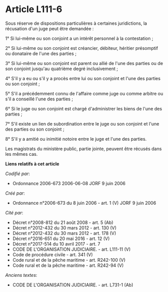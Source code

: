 # Article L111-6

Sous réserve de dispositions particulières à certaines juridictions, la récusation d'un juge peut être demandée :

1° Si lui-même ou son conjoint a un intérêt personnel à la contestation ;

2° Si lui-même ou son conjoint est créancier, débiteur, héritier présomptif ou donataire de l'une des parties ;

3° Si lui-même ou son conjoint est parent ou allié de l'une des parties ou de son conjoint jusqu'au quatrième degré
inclusivement ;

4° S'il y a eu ou s'il y a procès entre lui ou son conjoint et l'une des parties ou son conjoint ;

5° S'il a précédemment connu de l'affaire comme juge ou comme arbitre ou s'il a conseillé l'une des parties ;

6° Si le juge ou son conjoint est chargé d'administrer les biens de l'une des parties ;

7° S'il existe un lien de subordination entre le juge ou son conjoint et l'une des parties ou son conjoint ;

8° S'il y a amitié ou inimitié notoire entre le juge et l'une des parties.

Les magistrats du ministère public, partie jointe, peuvent être récusés dans les mêmes cas.

**Liens relatifs à cet article**

_Codifié par_:

  - Ordonnance 2006-673 2006-06-08 JORF 9 juin 2006

_Créé par_:

  - Ordonnance n°2006-673 du 8 juin 2006 - art. 1 (V) JORF 9 juin 2006

_Cité par_:

  - Décret n°2008-812 du 21 août 2008 - art. 5 (Ab)
  - Décret n°2012-432  du 30 mars 2012 - art. 130 (V)
  - Décret n°2012-432  du 30 mars 2012 - art. 178 (V)
  - Décret n°2016-651 du 20 mai 2016 - art. 12 (V)
  - Décret n°2017-514 du 10 avril 2017 - art. 7
  - CODE DE L'ORGANISATION JUDICIAIRE. - art. L111-11 (V)
  - Code de procédure civile - art. 341 (V)
  - Code rural et de la pêche maritime - art. R242-100 (V)
  - Code rural et de la pêche maritime - art. R242-94 (V)

_Anciens textes_:

  - CODE DE L'ORGANISATION JUDICIAIRE. - art. L731-1 (Ab)
